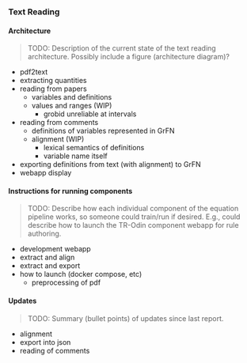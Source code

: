 ### Text Reading

#### Architecture

>TODO: Description of the current state of the text reading architecture.
Possibly include a figure (architecture diagram)?

- pdf2text
- extracting quantities
- reading from papers
    - variables and definitions
    - values and ranges (WIP)
        - grobid unreliable at intervals
- reading from comments
    - definitions of variables represented in GrFN
    - alignment (WIP)
        - lexical semantics of definitions
        - variable name itself
- exporting definitions from text (with alignment) to GrFN
- webapp display

#### Instructions for running components

>TODO: Describe how each individual component of the equation pipeline works, so someone could train/run if desired. E.g., could describe how to launch the TR-Odin component webapp for rule authoring.

- development webapp
- extract and align
- extract and export
- how to launch (docker compose, etc)
    - preprocessing of pdf

#### Updates

>TODO: Summary (bullet points) of updates since last report.

- alignment
- export into json
- reading of comments
